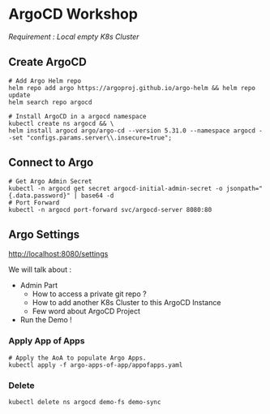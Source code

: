 # ArgoCD Workshop

_Requirement : Local empty K8s Cluster_

## Create ArgoCD

```shell
# Add Argo Helm repo
helm repo add argo https://argoproj.github.io/argo-helm && helm repo update
helm search repo argocd
```

```shell
# Install ArgoCD in a argocd namespace
kubectl create ns argocd && \
helm install argocd argo/argo-cd --version 5.31.0 --namespace argocd --set "configs.params.server\\.insecure=true";
```


## Connect to Argo

```shell
# Get Argo Admin Secret
kubectl -n argocd get secret argocd-initial-admin-secret -o jsonpath="{.data.password}" | base64 -d
# Port Forward
kubectl -n argocd port-forward svc/argocd-server 8080:80
```

## Argo Settings

<http://localhost:8080/settings>

We will talk about :

* Admin Part
  * How to access a private git repo ?
  * How to add another K8s Cluster to this ArgoCD Instance
  * Few word about ArgoCD Project
* Run the Demo !

### Apply App of Apps

```shell
# Apply the AoA to populate Argo Apps.
kubectl apply -f argo-apps-of-app/appofapps.yaml

```

### Delete

```shell
kubectl delete ns argocd demo-fs demo-sync 

```
